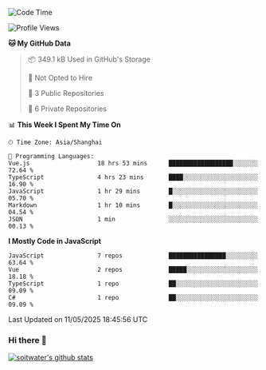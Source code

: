 <!--START_SECTION:waka-->
![Code Time](http://img.shields.io/badge/Code%20Time-4%2C993%20hrs%2014%20mins-blue)

![Profile Views](http://img.shields.io/badge/Profile%20Views-0-blue)

**🐱 My GitHub Data** 

> 📦 349.1 kB Used in GitHub's Storage 
 > 
> 🚫 Not Opted to Hire
 > 
> 📜 3 Public Repositories 
 > 
> 🔑 6 Private Repositories 
 > 
📊 **This Week I Spent My Time On** 

```text
🕑︎ Time Zone: Asia/Shanghai

💬 Programming Languages: 
Vue.js                   18 hrs 53 mins      ██████████████████░░░░░░░   72.64 % 
TypeScript               4 hrs 23 mins       ████░░░░░░░░░░░░░░░░░░░░░   16.90 % 
JavaScript               1 hr 29 mins        █░░░░░░░░░░░░░░░░░░░░░░░░   05.70 % 
Markdown                 1 hr 10 mins        █░░░░░░░░░░░░░░░░░░░░░░░░   04.54 % 
JSON                     1 min               ░░░░░░░░░░░░░░░░░░░░░░░░░   00.13 % 
```

**I Mostly Code in JavaScript** 

```text
JavaScript               7 repos             ████████████████░░░░░░░░░   63.64 % 
Vue                      2 repos             █████░░░░░░░░░░░░░░░░░░░░   18.18 % 
TypeScript               1 repo              ██░░░░░░░░░░░░░░░░░░░░░░░   09.09 % 
C#                       1 repo              ██░░░░░░░░░░░░░░░░░░░░░░░   09.09 % 
```




 Last Updated on 11/05/2025 18:45:56 UTC
<!--END_SECTION:waka-->

### Hi there 👋
[![soitwater's github stats](https://github-readme-stats.vercel.app/api?username=soitwater)](https://github.com/soitwater/github-readme-stats)
